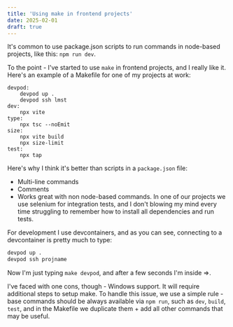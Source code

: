 ```yaml
---
title: 'Using make in frontend projects'
date: 2025-02-01
draft: true
---
```


It's common to use package.json scripts to run commands in node-based
projects, like this: `npm run dev`.

To the point - I've started to use `make` in frontend projects, and I really like it. Here's an example of a Makefile for one of my projects at work:

```make
devpod:
	devpod up .
	devpod ssh lmst
dev:
	npx vite
type:
	npx tsc --noEmit
size:
	npx vite build
	npx size-limit
test:
	npx tap
```

Here's why I think it's better than scripts in a `package.json` file:

- Multi-line commands
- Comments
- Works great with non node-based commands. In one of our projects we use selenium for integration tests, and I don't blowing my mind every time struggling to remember how to install all dependencies and run tests.

For development I use devcontainers, and as you can see, connecting to a devcontainer is pretty much to type:

```bash
devpod up .
devpod ssh projname
```

Now I'm just typing `make devpod`, and after a few seconds I'm inside =>.

I've faced with one cons, though - Windows support. It will require additional steps to setup make. To handle this issue, we use a simple rule - base commands should be always available via `npm run`, such as
`dev`, `build`, `test`, and in the Makefile we duplicate them + add all other commands that may be useful.

